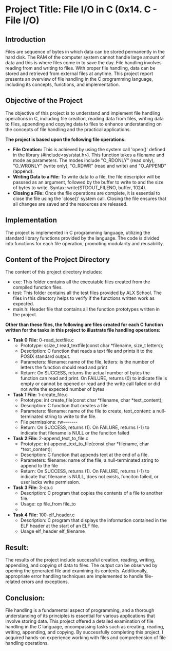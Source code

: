 # Project Title: File I/O in C (0x14. C - File I/O)

## Introduction

Files are sequence of bytes in which data can be stored permanently in the hard disk. The RAM of the computer system cannot handle large amount of data and this is where files come in to save the day. File handling involves reading from and writing to files. With proper file handling, data can be stored and retrieved from external files at anytime. This project report presents an overview of file handling in the C programming language, including its concepts, functions, and implementation.

## Objective of the Project

The objective of this project is to understand and implement file handling operations in C, including file creation, reading data from files, writing data to files, appending and copying data to files to enhance understanding on the concepts of file handling and the practical applications.

**The project is based upon the following file operations:**

- **File Creation:** This is achieved by using the system call 'open()' defined in the library (#include<sys/stat.h>). This function takes a filename and mode as parameters. The modes include "O_RDONLY" (read only), "O_WRONLY" (write only), "O_RDWR" (read and write) and "O_APPEND" (append).
- **Writing Data to a File:** To write data to a file, the file descriptor will be passsed as an argument, followed by the buffer to write to and the size of bytes to write. Syntax: write(STDOUT_FILENO, buffer, 1024).
- **Closing a File:** Once the file operations are complete, it is essential to close the file using the 'close()' system call. Closing the file ensures that all changes are saved and the resources are released.

## Implementation

The project is implemented in C programming language, utilizing the standard library functions provided by the language. The code is divided into functions for each file operation, promoting modularity and reusability.

## Content of the Project Directory

The content of this project directory includes:

- exe: This folder contains all the executable files created from the compiled function files.
- test: This folder contains all the test files provided by ALX School. The files in this directory helps to verify if the functions written work as expected.
- main.h: Header file that contains all the function prototypes written in the project.

**Other than these files, the following are files created for each C function written for the tasks in this project to illustrate file handling operations:**

- **Task 0 File:** 0-read_textfile.c
	- Prototype: ssize_t read_textfile(const char *filename, size_t letters);
	- Description: C function that reads a text file and prints it to the POSIX standard output.
	- Parameters: filename: name of the file, letters: is the number of letters the function should read and print
	- Return: On SUCCESS, returns the actual number of bytes the function can read and print. On FAILURE, returns (0) to indicate file is empty or cannot be opened or read and the write call failed or did not write the expected number of bytes
- **Task 1 File:** 1-create_file.c
	- Prototype: int create_file(const char *filename, char *text_content);
	- Description: C function that creates a file.
	- Parameters: filename: name of the file to create, text_content: a null-terminated string to write to the file.
	- File permissions: rw-------
	- Return: On SUCCESS, returns (1). On FAILURE, returns (-1) to indicate that filename is NULL or the funciton failed
- **Task 2 File:** 2-append_text_to_file.c
	- Prototype: int append_text_to_file(const char *filename, char *text_content);
	- Description: C function that appends text at the end of a file.
	- Parameters: filename: name of the file, a null-terminated string to append to the file
	- Return: On SUCCESS, returns (1). On FAILURE, returns (-1) to indicate that filename is NULL, does not exists, funciton failed, or user lacks write permission.
- **Task 3 File:** 3-cp.c
	- Description: C program that copies the contents of a file to another file.
	- Usage: cp file_from file_to
	- 
- **Task 4 File:** 100-elf_header.c
	- Description: C program that displays the information contained in the ELF header at the start of an ELF file.
	- Usage elf_header elf_filename

## Result:

The results of the project include successful creation, reading, writing, appending, and copying of data to files. The output can be observed by opening the generated file and examining its contents. Additionally, appropriate error handling techniques are implemented to handle file-related errors and exceptions.

## Conclusion:

File handling is a fundamental aspect of programming, and a thorough understanding of its principles is essential for various applications that involve storing data. This project offered a detailed examination of file handling in the C language, encompassing tasks such as creating, reading, writing, appending, and copying. By successfully completing this project, I acquired hands-on experience working with files and comprehension of file handling operations.
